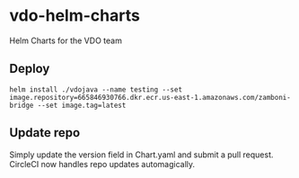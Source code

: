 # vdo-helm-charts
Helm Charts for the VDO team

## Deploy
```
helm install ./vdojava --name testing --set image.repository=665846930766.dkr.ecr.us-east-1.amazonaws.com/zamboni-bridge --set image.tag=latest 
```

## Update repo
Simply update the version field in Chart.yaml and submit a pull request.
CircleCI now handles repo updates automagically.
